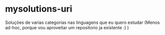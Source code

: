 # mysolutions-uri
Soluções de varias categorias nas linguagens que eu quero estudar (Menos ad-hoc, porque vou aproveitar um repositorio ja existente :) )
